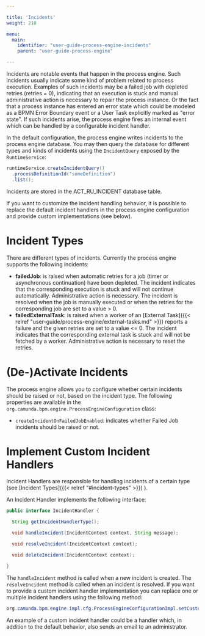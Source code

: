 ```yaml
---

title: 'Incidents'
weight: 210

menu:
  main:
    identifier: "user-guide-process-engine-incidents"
    parent: "user-guide-process-engine"

---
```



Incidents are notable events that happen in the process engine. Such incidents usually indicate some kind of problem related to process execution. Examples of such incidents may be a failed job with depleted retries (retries = 0), indicating that an execution is stuck and manual administrative action is necessary to repair the process instance. Or the fact that a process instance has entered an error state which could be modeled as a BPMN Error Boundary event or a User Task explicitly marked as "error state". If such incidents arise, the process engine fires an internal event which can be handled by a configurable incident handler.

In the default configuration, the process engine writes incidents to the process engine database. You may then query the database for different types and kinds of incidents using the `IncidentQuery` exposed by the `RuntimeService`:

```java
runtimeService.createIncidentQuery()
  .processDefinitionId("someDefinition")
  .list();
```

Incidents are stored in the ACT_RU_INCIDENT database table.

If you want to customize the incident handling behavior, it is possible to replace the default incident handlers in the process engine configuration and provide custom implementations (see below).


# Incident Types

There are different types of incidents. Currently the process engine supports the following incidents:

* **failedJob**: is raised when automatic retries for a job (timer or asynchronous continuation) have been depleted. The incident indicates that the corresponding execution is stuck and will not continue automatically. Administrative action is necessary. The incident is resolved when the job is manually executed or when the retries for the corresponding job are set to a value > 0.
* **failedExternalTask**: is raised when a worker of an [External Task]({{< relref "user-guide/process-engine/external-tasks.md" >}}) reports a failure and the given retries are set to a value <= 0. The incident indicates that the corresponding external task is stuck and will not be fetched by a worker. Administrative action is necessary to reset the retries.


# (De-)Activate Incidents


The process engine allows you to configure  whether certain incidents should be raised or not, based on the incident type.
The following properties are available in the `org.camunda.bpm.engine.ProcessEngineConfiguration` class:

  * `createIncidentOnFailedJobEnabled`: indicates whether Failed Job incidents should be raised or not.


# Implement Custom Incident Handlers

Incident Handlers are responsible for handling incidents of a certain type (see [Incident Types]({{< relref "#incident-types" >}}) ).

An Incident Handler implements the following interface:

```java
public interface IncidentHandler {

  String getIncidentHandlerType();

  void handleIncident(IncidentContext context, String message);

  void resolveIncident(IncidentContext context);

  void deleteIncident(IncidentContext context);

}
```

The `handleIncident` method is called when a new incident is created. The `resolveIncident` method is called when an incident is resolved. If you want to provide a custom incident handler implementation you can replace one or multiple incident handlers using the following method:

```java
org.camunda.bpm.engine.impl.cfg.ProcessEngineConfigurationImpl.setCustomIncidentHandlers(List<IncidentHandler>)
```

An example of a custom incident handler could be a handler which, in addition to the default behavior, also sends an email to an administrator.
